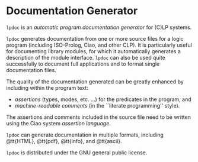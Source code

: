 # Documentation Generator

`lpdoc` is an *automatic program documentation generator* for (C)LP
systems.

`lpdoc` generates documentation from one or more source files for a
logic program (including ISO-Prolog, Ciao, and other CLP). It is
particularly useful for documenting library modules, for which it
automatically generates a description of the module interface. `lpdoc`
can also be used quite successfully to document full applications and
to format single documentation files.

The quality of the documentation generated can be greatly enhanced by
including within the program text:

 - *assertions* (types, modes, etc. ...) for the predicates in
   the program, and 
 - *machine-readable comments* (in the ``literate programming''
   style).

The assertions and comments included in the source file need to be
written using the Ciao system *assertion language*.

`lpdoc` can generate documentation in multiple formats, including
@tt{HTML}, @tt{pdf}, @tt{info}, and @tt{ascii}.

`lpdoc` is distributed under the GNU general public license.
